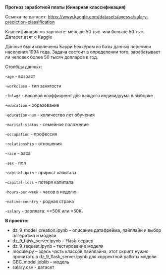 **Прогноз заработной платы (бинарная классификация)**

Ссылка на датасет: https://www.kaggle.com/datasets/ayessa/salary-prediction-classification

Классификация по зарплате: меньше 50 тыс. или больше 50 тыс. Датасет взят с Kaggle

Данные были извлечены Барри Беккером из базы данных переписи населения 1994 года. Задача состоит в определении того, зарабатывает ли человек более 50 тысяч долларов в год.

Столбцы данных:

-```age``` - возраст

-```workclass``` - тип занятости

-```fnlwgt``` - весовой коэффициент для каждого индивидуума в выборке

-```education``` - образование

-```education-num``` - количество лет обучения

-```marital-status``` - семейное положение

-```occupation``` - профессия

-```relationship``` - отношения

-```race``` - раса

-```sex``` - пол

-```capital-gain``` - прирост капитала

-```capital-loss``` - потеря капитала

-```hours-per-week``` - часов в неделю

-```native-country``` - родная страна

-```salary``` - зарплата: <=50K или >50K.

**В проекте:**
- dz_9_model_creation.ipynb – описание датафрейма, пайплайн и выбор алгоритма и модели
- dz_9_flask_server.ipynb – Flask-сервер
- dz_9_request.ipynb – тестирование модели
- module.py – здесь часть классов пайплайна, этот скрипт нужно прочитать в dz_9_flask_server.ipynb для корректной работы модели
- GBC_model.joblib – модель
- salary.csv - датасет
